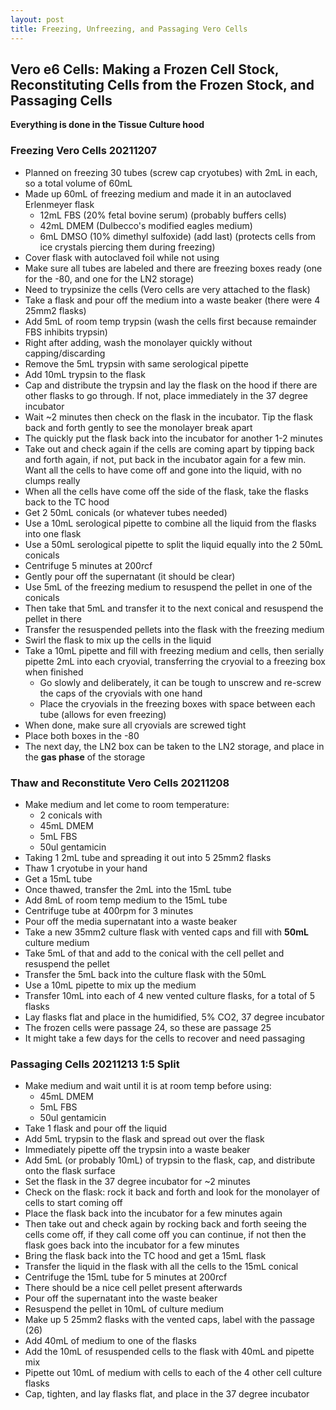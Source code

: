 ```yaml
---
layout: post
title: Freezing, Unfreezing, and Passaging Vero Cells
---
```


## Vero e6 Cells: Making a Frozen Cell Stock, Reconstituting Cells from the Frozen Stock, and Passaging Cells

**Everything is done in the Tissue Culture hood**

### Freezing Vero Cells 20211207

- Planned on freezing 30 tubes (screw cap cryotubes) with 2mL in each, so a total volume of 60mL
- Made up 60mL of freezing medium and made it in an autoclaved Erlenmeyer flask
  - 12mL FBS (20% fetal bovine serum) (probably buffers cells)
  - 42mL DMEM (Dulbecco's modified eagles medium)
  - 6mL DMSO (10% dimethyl sulfoxide) (add last) (protects cells from ice crystals piercing them during freezing)
- Cover flask with autoclaved foil while not using
- Make sure all tubes are labeled and there are freezing boxes ready (one for the -80, and one for the LN2 storage)
- Need to trypsinize the cells (Vero cells are very attached to the flask)
- Take a flask and pour off the medium into a waste beaker (there were 4 25mm2 flasks)
- Add 5mL of room temp trypsin (wash the cells first because remainder FBS inhibits trypsin)
- Right after adding, wash the monolayer quickly without capping/discarding
- Remove the 5mL trypsin with same serological pipette
- Add 10mL trypsin to the flask
- Cap and distribute the trypsin and lay the flask on the hood if there are other flasks to go through. If not, place immediately in the 37 degree incubator
- Wait ~2 minutes then check on the flask in the incubator. Tip the flask back and forth gently to see the monolayer break apart
- The quickly put the flask back into the incubator for another 1-2 minutes
- Take out and check again if the cells are coming apart by tipping back and forth again, if not, put back in the incubator again for a few min. Want all the cells to have come off and gone into the liquid, with no clumps really
- When all the cells have come off the side of the flask, take the flasks back to the TC hood
- Get 2 50mL conicals (or whatever tubes needed)
- Use a 10mL serological pipette to combine all the liquid from the flasks into one flask
- Use a 50mL serological pipette to split the liquid equally into the 2 50mL conicals
- Centrifuge 5 minutes at 200rcf
- Gently pour off the supernatant (it should be clear)
- Use 5mL of the freezing medium to resuspend the pellet in one of the conicals
- Then take that 5mL and transfer it to the next conical and resuspend the pellet in there
- Transfer the resuspended pellets into the flask with the freezing medium
- Swirl the flask to mix up the cells in the liquid
- Take a 10mL pipette and fill with freezing medium and cells, then serially pipette 2mL into each cryovial, transferring the cryovial to a freezing box when finished
  - Go slowly and deliberately, it can be tough to unscrew and re-screw the caps of the cryovials with one hand
  - Place the cryovials in the freezing boxes with space between each tube (allows for even freezing)
- When done, make sure all cryovials are screwed tight
- Place both boxes in the -80
- The next day, the LN2 box can be taken to the LN2 storage, and place in the **gas phase** of the storage


### Thaw and Reconstitute Vero Cells 20211208

- Make medium and let come to room temperature:
  - 2 conicals with
  - 45mL DMEM
  - 5mL FBS
  - 50ul gentamicin
- Taking 1 2mL tube and spreading it out into 5 25mm2 flasks
- Thaw 1 cryotube in your hand
- Get a 15mL tube
- Once thawed, transfer the 2mL into the 15mL tube
- Add 8mL of room temp medium to the 15mL tube
- Centrifuge tube at 400rpm for 3 minutes
- Pour off the media supernatant into a waste beaker
- Take a new 35mm2 culture flask with vented caps and fill with **50mL** culture medium
- Take 5mL of that and add to the conical with the cell pellet and resuspend the pellet
- Transfer the 5mL back into the culture flask with the 50mL
- Use a 10mL pipette to mix up the medium
- Transfer 10mL into each of 4 new vented culture flasks, for a total of 5 flasks
- Lay flasks flat and place in the humidified, 5% CO2, 37 degree incubator
- The frozen cells were passage 24, so these are passage 25
- It might take a few days for the cells to recover and need passaging

### Passaging Cells 20211213 1:5 Split

- Make medium and wait until it is at room temp before using:
  - 45mL DMEM
  - 5mL FBS
  - 50ul gentamicin
- Take 1 flask and pour off the liquid
- Add 5mL trypsin to the flask and spread out over the flask
- Immediately pipette off the trypsin into a waste beaker
- Add 5mL (or probably 10mL) of trypsin to the flask, cap, and distribute onto the flask surface
- Set the flask in the 37 degree incubator for ~2 minutes
- Check on the flask: rock it back and forth and look for the monolayer of cells to start coming off
- Place the flask back into the incubator for a few minutes again
- Then take out and check again by rocking back and forth seeing the cells come off, if they call come off you can continue, if not then the flask goes back into the incubator for a few minutes
- Bring the flask back into the TC hood and get a 15mL flask
- Transfer the liquid in the flask with all the cells to the 15mL conical
- Centrifuge the 15mL tube for 5 minutes at 200rcf
- There should be a nice cell pellet present afterwards
- Pour off the supernatant into the waste beaker
- Resuspend the pellet in 10mL of culture medium
- Make up 5 25mm2 flasks with the vented caps, label with the passage (26)
- Add 40mL of medium to one of the flasks
- Add the 10mL of resuspended cells to the flask with 40mL and pipette mix
- Pipette out 10mL of medium with cells to each of the 4 other cell culture flasks
- Cap, tighten, and lay flasks flat, and place in the 37 degree incubator 
